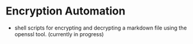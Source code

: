 # Encryption Automation
- shell scripts for encrypting and decrypting a markdown file using the openssl tool. (currently in progress)